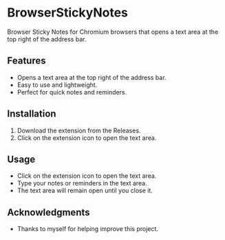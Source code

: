 # BrowserStickyNotes

Browser Sticky Notes for Chromium browsers that opens a text area at the top right of the address bar.

## Features

- Opens a text area at the top right of the address bar.
- Easy to use and lightweight.
- Perfect for quick notes and reminders.

## Installation

1. Download the extension from the Releases.
2. Click on the extension icon to open the text area.

## Usage

- Click on the extension icon to open the text area.
- Type your notes or reminders in the text area.
- The text area will remain open until you close it.




## Acknowledgments

- Thanks to myself for helping improve this project.

